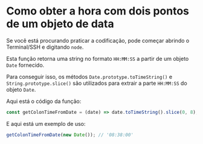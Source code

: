 # Como obter a hora com dois pontos de um objeto de data

Se você está procurando praticar a codificação, pode começar abrindo o Terminal/SSH e digitando `node`.

Esta função retorna uma string no formato `HH:MM:SS` a partir de um objeto `Date` fornecido.

Para conseguir isso, os métodos `Date.prototype.toTimeString()` e `String.prototype.slice()` são utilizados para extrair a parte `HH:MM:SS` do objeto `Date`.

Aqui está o código da função:

```js
const getColonTimeFromDate = (date) => date.toTimeString().slice(0, 8);
```

E aqui está um exemplo de uso:

```js
getColonTimeFromDate(new Date()); // '08:38:00'
```
